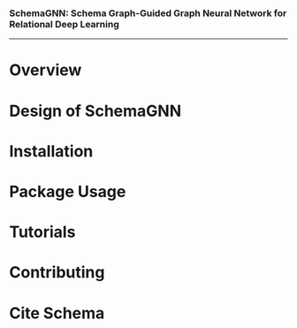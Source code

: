 ### SchemaGNN: Schema Graph-Guided Graph Neural Network for Relational Deep Learning

----


# Overview


# Design of SchemaGNN


# Installation

# Package Usage

# Tutorials


# Contributing


# Cite Schema

